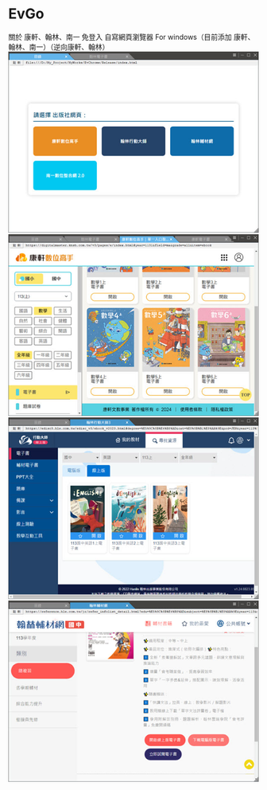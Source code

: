 # EvGo
關於 康軒、翰林、南一 免登入 自寫網頁瀏覽器 For windows（目前添加 康軒、翰林、南一）（逆向康軒、翰林）
![主畫面](screenshot/fRoot.jpg)
![康軒數位高手](screenshot/fknsh.jpg)
![翰林行動大師](screenshot/fhle.jpg)
![翰林輔材網](screenshot/fhleref.jpg)
